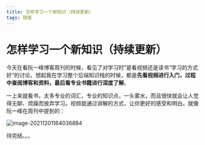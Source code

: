 ```yaml
---
title: 怎样学习一个新知识（持续更新）
tags: 随笔
---
```


# 怎样学习一个新知识（持续更新）

​	今天在看阮一峰博客周刊的时候，看见了对学习时”是看视频还是读书“学习的方式好“的讨论。想起我在学习整个后端知识栈的时候，都是**先看视频进行入门，过程中查阅博客和资料，最后看专业书籍进行深度了解**。

​	一上来就看书，太多专业的词汇，专业的知识点，一头雾水，而且很快就会让人觉得无聊、烦躁而放弃学习。视频就通过讲解的方式，让你更好的感受和明白。就像阮一峰在周刊中提到的：

![image-20211201164036884](https://gitee.com/Object_Jason/my-pic-go/raw/master/img/image-20211201164036884.png)

待完结。。。